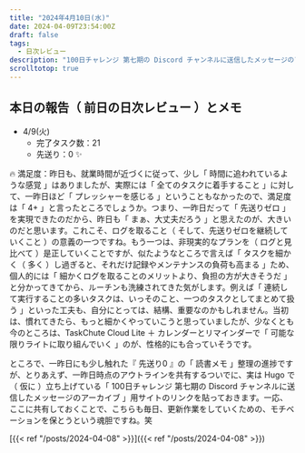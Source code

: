 ```yaml
---
title: "2024年4月10日(水)"
date: 2024-04-09T23:54:00Z
draft: false
tags:
  - 日次レビュー
description: "100日チャレンジ 第七期の Discord チャンネルに送信したメッセージのアーカイブ"
scrolltotop: true
---
```


## 本日の報告（ 前日の日次レビュー ）とメモ

- 4/9(火)
  - 完了タスク数：21
  - 先送り：0 ✨

🔥 満足度：昨日も、就業時間が近づくに従って、少し「 時間に追われているような感覚 」はありましたが、実際には「 全てのタスクに着手すること 」に対して、一昨日ほど「 プレッシャーを感じる 」ということもなかったので、満足度は「 4+ 」と言ったところでしょうか。つまり、一昨日だって「 先送りゼロ 」を実現できたのだから、昨日も「 まぁ、大丈夫だろう 」と思えたのが、大きいのだと思います。これこそ、ログを取ること（ そして、先送りゼロを継続していくこと ）の意義の一つですね。もう一つは、非現実的なプランを（ ログと見比べて ）是正していくことですが、似たようなところで言えば「 タスクを細かく（ 多く ）し過ぎると、それだけ記録やメンテナンスの負荷も高まる 」ため、個人的には「 細かくログを取ることのメリットより、負担の方が大きそうだ 」と分かってきてから、ルーチンも洗練されてきた気がします。例えば「 連続して実行することの多いタスクは、いっそのこと、一つのタスクとしてまとめて扱う 」といった工夫も、自分にとっては、結構、重要なのかもしれません。当初は、慣れてきたら、もっと細かくやっていこうと思っていましたが、少なくとも今のところは、TaskChute Cloud Lite ＋ カレンダーとリマインダーで「 可能な限りライトに取り組んでいく 」のが、性格的にも合っていそうです。

ところで、一昨日にも少し触れた『 先送り0 』の「 読書メモ 」整理の進捗ですが、とりあえず、一昨日時点のアウトラインを共有するついでに、実は Hugo で（ 仮に ）立ち上げている「 100日チャレンジ 第七期の Discord チャンネルに送信したメッセージのアーカイブ 」用サイトのリンクを貼っておきます。一応、ここに共有しておくことで、こちらも毎日、更新作業をしていくための、モチベーションを保とうという魂胆ですね。笑

[{{< ref "/posts/2024-04-08" >}}]({{< ref "/posts/2024-04-08" >}})
